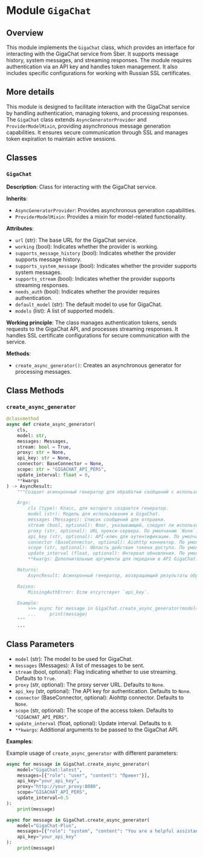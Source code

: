# Module `GigaChat`

## Overview

This module implements the `GigaChat` class, which provides an interface for interacting with the GigaChat service from Sber. It supports message history, system messages, and streaming responses. The module requires authentication via an API key and handles token management. It also includes specific configurations for working with Russian SSL certificates.

## More details

This module is designed to facilitate interaction with the GigaChat service by handling authentication, managing tokens, and processing responses. The `GigaChat` class extends `AsyncGeneratorProvider` and `ProviderModelMixin`, providing asynchronous message generation capabilities. It ensures secure communication through SSL and manages token expiration to maintain active sessions.

## Classes

### `GigaChat`

**Description**: Class for interacting with the GigaChat service.

**Inherits**:
- `AsyncGeneratorProvider`: Provides asynchronous generation capabilities.
- `ProviderModelMixin`: Provides a mixin for model-related functionality.

**Attributes**:
- `url` (str): The base URL for the GigaChat service.
- `working` (bool): Indicates whether the provider is working.
- `supports_message_history` (bool): Indicates whether the provider supports message history.
- `supports_system_message` (bool): Indicates whether the provider supports system messages.
- `supports_stream` (bool): Indicates whether the provider supports streaming responses.
- `needs_auth` (bool): Indicates whether the provider requires authentication.
- `default_model` (str): The default model to use for GigaChat.
- `models` (list): A list of supported models.

**Working principle**:
The class manages authentication tokens, sends requests to the GigaChat API, and processes streaming responses. It handles SSL certificate configurations for secure communication with the service.

**Methods**:
- `create_async_generator()`: Creates an asynchronous generator for processing messages.

## Class Methods

### `create_async_generator`

```python
@classmethod
async def create_async_generator(
    cls,
    model: str,
    messages: Messages,
    stream: bool = True,
    proxy: str = None,
    api_key: str = None,
    connector: BaseConnector = None,
    scope: str = "GIGACHAT_API_PERS",
    update_interval: float = 0,
    **kwargs
) -> AsyncResult:
    """Создает асинхронный генератор для обработки сообщений с использованием GigaChat.

    Args:
        cls (type): Класс, для которого создается генератор.
        model (str): Модель для использования в GigaChat.
        messages (Messages): Список сообщений для отправки.
        stream (bool, optional): Флаг, указывающий, следует ли использовать потоковую передачу. По умолчанию `True`.
        proxy (str, optional): URL прокси-сервера. По умолчанию `None`.
        api_key (str, optional): API-ключ для аутентификации. По умолчанию `None`.
        connector (BaseConnector, optional): Aiohttp коннектор. По умолчанию `None`.
        scope (str, optional): Область действия токена доступа. По умолчанию `"GIGACHAT_API_PERS"`.
        update_interval (float, optional): Интервал обновления. По умолчанию `0`.
        **kwargs: Дополнительные аргументы для передачи в API GigaChat.

    Returns:
        AsyncResult: Асинхронный генератор, возвращающий результаты обработки сообщений.

    Raises:
        MissingAuthError: Если отсутствует `api_key`.

    Example:
        >>> async for message in GigaChat.create_async_generator(model="GigaChat:latest", messages=[{"role": "user", "content": "Hello"}], api_key="your_api_key"):
        ...     print(message)
    """
    ...
```

## Class Parameters

- `model` (str): The model to be used for GigaChat.
- `messages` (Messages): A list of messages to be sent.
- `stream` (bool, optional): Flag indicating whether to use streaming. Defaults to `True`.
- `proxy` (str, optional): The proxy server URL. Defaults to `None`.
- `api_key` (str, optional): The API key for authentication. Defaults to `None`.
- `connector` (BaseConnector, optional): Aiohttp connector. Defaults to `None`.
- `scope` (str, optional): The scope of the access token. Defaults to `"GIGACHAT_API_PERS"`.
- `update_interval` (float, optional): Update interval. Defaults to `0`.
- `**kwargs`: Additional arguments to be passed to the GigaChat API.

**Examples**:

Example usage of `create_async_generator` with different parameters:

```python
async for message in GigaChat.create_async_generator(
    model="GigaChat:latest",
    messages=[{"role": "user", "content": "Привет"}],
    api_key="your_api_key",
    proxy="http://your_proxy:8080",
    scope="GIGACHAT_API_PERS",
    update_interval=0.5
):
    print(message)

async for message in GigaChat.create_async_generator(
    model="GigaChat-Plus",
    messages=[{"role": "system", "content": "You are a helpful assistant."}, {"role": "user", "content": "What is the capital of Russia?"}],
    api_key="your_api_key"
):
    print(message)